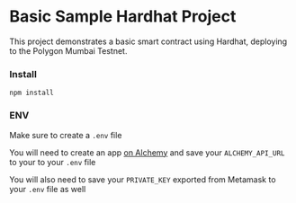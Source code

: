 # Basic Sample Hardhat Project

This project demonstrates a basic smart contract using Hardhat, deploying to the Polygon Mumbai Testnet.

### Install

```
npm install
```

### ENV

Make sure to create a `.env` file

You will need to create an app [on Alchemy](https://dashboard.alchemyapi.io/) and save your `ALCHEMY_API_URL` to your to your `.env` file

You will also need to save your `PRIVATE_KEY` exported from Metamask to your `.env` file as well

###

```shell
```
